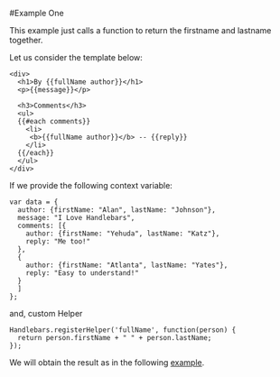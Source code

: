 #Example One

This example just calls a function to return the firstname and lastname together.

Let us consider the template below:

~~~
<div>
  <h1>By {{fullName author}}</h1>
  <p>{{message}}</p>

  <h3>Comments</h3>
  <ul>
  {{#each comments}}
    <li>
     <b>{{fullName author}}</b> -- {{reply}}
    </li>
  {{/each}}
  </ul>
</div>
~~~

If we provide the following context variable:

~~~
var data = {
  author: {firstName: "Alan", lastName: "Johnson"},
  message: "I Love Handlebars",
  comments: [{
    author: {firstName: "Yehuda", lastName: "Katz"},
    reply: "Me too!"
  },
  {
    author: {firstName: "Atlanta", lastName: "Yates"},
    reply: "Easy to understand!"
  }
  ]
};
~~~

and, custom Helper

~~~
Handlebars.registerHelper('fullName', function(person) {
  return person.firstName + " " + person.lastName;
});
~~~

We will obtain the result as in the following <a href ="archives/examples/example1.html" target="_blank">example</a>.

